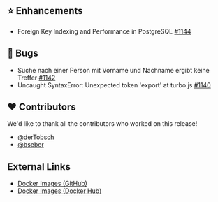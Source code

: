 ## ⭐ Enhancements

- Foreign Key Indexing and Performance in PostgreSQL [#1144](https://github.com/urlaubsverwaltung/zeiterfassung/issues/1144)

## 🐞 Bugs

- Suche nach einer Person mit Vorname und Nachname ergibt keine Treffer [#1142](https://github.com/urlaubsverwaltung/zeiterfassung/issues/1142)
- Uncaught SyntaxError: Unexpected token 'export' at turbo.js [#1140](https://github.com/urlaubsverwaltung/zeiterfassung/issues/1140)

## ❤️ Contributors

We'd like to thank all the contributors who worked on this release!

- [@derTobsch](https://github.com/derTobsch)
- [@bseber](https://github.com/bseber)
## External Links

- [Docker Images (GitHub)](https://github.com/urlaubsverwaltung/zeiterfassung/pkgs/container/zeiterfassung%2Fzeiterfassung)
- [Docker Images (Docker Hub)](https://hub.docker.com/r/urlaubsverwaltung/zeiterfassung)

